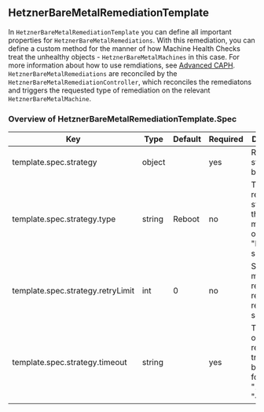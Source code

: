 ## HetznerBareMetalRemediationTemplate

In ```HetznerBareMetalRemediationTemplate``` you can define all important properties for ```HetznerBareMetalRemediations```. With this remediation, you can define a custom method for the manner of how Machine Health Checks treat the unhealthy objects - `HetznerBareMetalMachines` in this case. For more information about how to use remdiations, see [Advanced CAPH](/docs/topics/advanced-caph.md). ```HetznerBareMetalRemediations``` are reconciled by the ```HetznerBareMetalRemediationController```, which reconciles the remediatons and triggers the requested type of remediation on the relevant `HetznerBareMetalMachine`.

### Overview of HetznerBareMetalRemediationTemplate.Spec
| Key | Type | Default | Required | Description |
|-----|-----|------|---------|-------------|
| template.spec.strategy | object |  | yes | Remediation strategy to be applied |
| template.spec.strategy.type | string | Reboot  | no | Type of the remediation strategy. At the moment, only "Reboot" is supported |
| template.spec.strategy.retryLimit | int | 0 | no | Set maximum of remediation retries. Zero retries if not set. |
| template.spec.strategy.timeout | string | | yes | Timeout of one remediation try. Should be of the form "10m", or "40s" |
